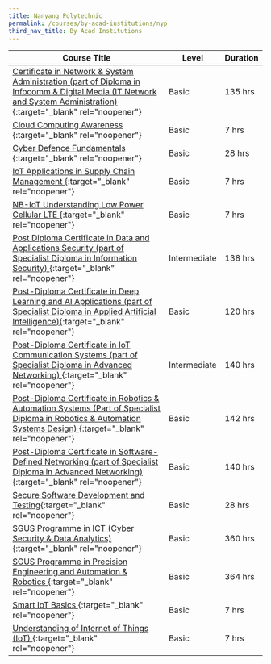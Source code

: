 ```yaml
---
title: Nanyang Polytechnic
permalink: /courses/by-acad-institutions/nyp
third_nav_title: By Acad Institutions
---
```

|Course Title  | Level | Duration |
| - | - | - | 
|[Certificate in Network & System Administration (part of Diploma in Infocomm & Digital Media (IT Network and System Administration) ](https://www.nyp.edu.sg/schools/sit/lifelong-learning/wsc_leading_to_diploma_in_infocomm_digitalmedia/entry-and-application.html){:target="_blank" rel="noopener"} |Basic|135 hrs |
|[Cloud Computing Awareness ](https://nypeservices.nyp.edu.sg/alls/course/cseDetails.jsp?id=24893){:target="_blank" rel="noopener"} |Basic|7 hrs |
|[Cyber Defence Fundamentals ](https://www.nyp.edu.sg/schools/sit/lifelong-learning/cyber-defence-fundamentals.html){:target="_blank" rel="noopener"} |Basic|28 hrs |
|[IoT Applications in Supply Chain Management ](https://nypeservices.nyp.edu.sg/alls/course/cseDetails.jsp?id=22574){:target="_blank" rel="noopener"} |Basic|7 hrs |
|[NB-IoT Understanding Low Power Cellular LTE ](https://nypeservices.nyp.edu.sg/alls/course/cseDetails.jsp?id=23479){:target="_blank" rel="noopener"} |Basic|7 hrs |
|[Post Diploma Certificate in Data and Applications Security (part of Specialist Diploma in Information Security) ](https://www.nyp.edu.sg/schools/sit/lifelong-learning/specialist-diploma-in-cybersecurity/entry-and-application.html){:target="_blank" rel="noopener"} |Intermediate|138 hrs |
|[Post-Diploma Certificate in Deep Learning and AI Applications (part of Specialist Diploma in Applied Artificial Intelligence)](https://eservices.nyp.edu.sg/alls/course/cseDetails.jsp?id=itsp07){:target="_blank" rel="noopener"} |Basic|120 hrs |
|[Post-Diploma Certificate in IoT Communication Systems (part of Specialist Diploma in Advanced Networking) ](https://www.nyp.edu.sg/schools/seg/lifelong-learning/specialist-diploma-in-advanced-networking.html){:target="_blank" rel="noopener"} |Intermediate|140 hrs |
|[Post-Diploma Certificate in Robotics & Automation Systems (Part of Specialist Diploma in Robotics & Automation Systems Design) ](https://www.nyp.edu.sg/schools/seg/lifelong-learning/elp-specialist-diploma-in-robotics-and-automation-systems-design.html){:target="_blank" rel="noopener"} |Basic|142 hrs |
|[Post-Diploma Certificate in Software-Defined Networking (part of Specialist Diploma in Advanced Networking) ](https://www.nyp.edu.sg/schools/seg/lifelong-learning/specialist-diploma-in-advanced-networking/entry-and-application.html){:target="_blank" rel="noopener"} |Basic|140 hrs |
|[Secure Software Development and Testing](https://www.nyp.edu.sg/schools/sit/lifelong-learning/secure-software-development-and-testing.html){:target="_blank" rel="noopener"} |Basic|28 hrs |
|[SGUS Programme in ICT (Cyber Security & Data Analytics)](https://eservices.nyp.edu.sg/alls/course/cseDetails.jsp?id=20469){:target="_blank" rel="noopener"} |Basic|360 hrs |
|[SGUS Programme in Precision Engineering and Automation & Robotics ](https://eservices.nyp.edu.sg/alls/course/cseDetails.jsp?id=18011){:target="_blank" rel="noopener"} |Basic|364 hrs |
|[Smart IoT Basics ](https://eservices.nyp.edu.sg/alls/course/cseDetails.jsp?id=CE1210){:target="_blank" rel="noopener"} |Basic|7 hrs |
|[Understanding of Internet of Things (IoT) ](https://eservices.nyp.edu.sg/alls/course/cseDetails.jsp?id=CE1167){:target="_blank" rel="noopener"} |Basic|7 hrs |